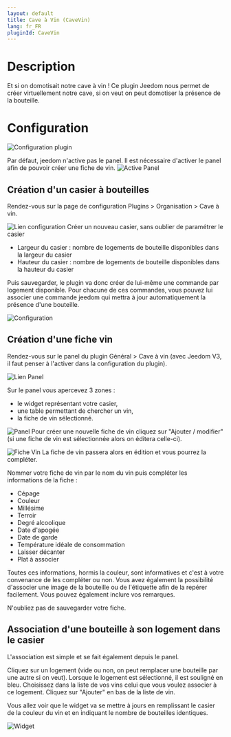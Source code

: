 ```yaml
---
layout: default
title: Cave à Vin (CaveVin)
lang: fr_FR
pluginId: CaveVin
---
```


# Description

Et si on domotisait notre cave à vin !
Ce plugin Jeedom nous permet de créer virtuellement notre cave, si on veut on peut domotiser la présence de la bouteille.

# Configuration

![Configuration plugin](../images/pluginConfiguration.jpg)


Par défaut, jeedom n'active pas le panel.
Il est nécessaire d'activer le panel afin de pouvoir créer une fiche de vin.
![Active Panel](../images/activePanel.jpg)

## Création d'un casier à bouteilles

Rendez-vous sur la page de configuration Plugins > Organisation > Cave à vin.

![Lien configuration](../images/Lien_Configuration.jpg)
Créer un nouveau casier, sans oublier de paramétrer le casier

* Largeur du casier : nombre de logements de bouteille disponibles dans la largeur du casier
* Hauteur du casier : nombre de logements de bouteille disponibles dans la hauteur du casier

Puis sauvegarder, le plugin va donc créer de lui-même une commande par logement disponible.
Pour chacune de ces commandes, vous pouvez lui associer une commande jeedom qui mettra à jour automatiquement la présence d'une bouteille.

![Configuration](../images/Configuration.jpg)

## Création d'une fiche vin

Rendez-vous sur le panel du plugin Général > Cave à vin (avec Jeedom V3, il faut penser à l'activer dans la configuration du plugin).

![Lien Panel](../images/Lien_Panel.jpg)

Sur le panel vous apercevez 3 zones :

* le widget représentant votre casier,
* une table permettant de chercher un vin,
* la fiche de vin sélectionné.

![Panel](../images/Panel.jpg)
Pour créer une nouvelle fiche de vin cliquez sur "Ajouter / modifier" (si une fiche de vin est sélectionnée alors on éditera celle-ci).

![Fiche Vin](../images/FicheVin.jpg)
La fiche de vin passera alors en édition et vous pourrez la compléter.

Nommer votre fiche de vin par le nom du vin puis compléter les informations de la fiche :

* Cépage
* Couleur
* Millésime
* Terroir
* Degré alcoolique
* Date d'apogée
* Date de garde
* Température idéale de consommation
* Laisser décanter
* Plat à associer

Toutes ces informations, hormis la couleur, sont informatives et c'est à votre convenance de les compléter ou non.
Vous avez également la possibilité d'associer une image de la bouteille ou de l'étiquette afin de la repérer facilement.
Vous pouvez également inclure vos remarques.

N'oubliez pas de sauvegarder votre fiche.

## Association d'une bouteille à son logement dans le casier

L'association est simple et se fait également depuis le panel.

Cliquez sur un logement (vide ou non, on peut remplacer une bouteille par une autre si on veut).
Lorsque le logement est sélectionné, il est souligné en bleu.
Choisissez dans la liste de vos vins celui que vous voulez associer à ce logement.
Cliquez sur "Ajouter" en bas de la liste de vin.

Vous allez voir que le widget va se mettre à jours en remplissant le casier de la couleur du vin et en indiquant le nombre de bouteilles identiques.

![Widget](../images/Widget.jpg)
